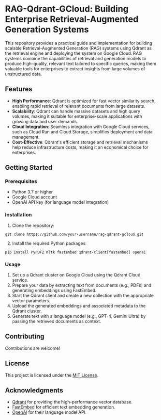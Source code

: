 # RAG-Qdrant-GCloud: Building Enterprise Retrieval-Augmented Generation Systems

This repository provides a practical guide and implementation for building scalable Retrieval-Augmented Generation (RAG) systems using Qdrant as the retrieval engine and deploying the system on Google Cloud. RAG systems combine the capabilities of retrieval and generation models to produce high-quality, relevant text tailored to specific queries, making them valuable tools for enterprises to extract insights from large volumes of unstructured data.

## Features

- **High Performance**: Qdrant is optimized for fast vector similarity search, enabling rapid retrieval of relevant documents from large datasets.
- **Scalability**: Qdrant can handle massive datasets and high query volumes, making it suitable for enterprise-scale applications with growing data and user demands.
- **Cloud Integration**: Seamless integration with Google Cloud services, such as Cloud Run and Cloud Storage, simplifies deployment and data management.
- **Cost-Effective**: Qdrant's efficient storage and retrieval mechanisms help reduce infrastructure costs, making it an economical choice for enterprises.

## Getting Started

### Prerequisites

- Python 3.7 or higher
- Google Cloud account
- OpenAI API key (for language model integration)

### Installation

1. Clone the repository:

```
git clone https://github.com/your-username/rag-qdrant-gcloud.git
```

2. Install the required Python packages:

```
pip install PyPDF2 nltk fastembed qdrant-client[fastembed] openai
```

### Usage

1. Set up a Qdrant cluster on Google Cloud using the Qdrant Cloud service.
2. Prepare your data by extracting text from documents (e.g., PDFs) and generating embeddings using FastEmbed.
3. Start the Qdrant client and create a new collection with the appropriate vector parameters.
4. Upload the generated embeddings and associated metadata to the Qdrant cluster.
5. Generate text with a language model (e.g., GPT-4, Gemini Ultra) by passing the retrieved documents as context.


## Contributing

Contributions are welcome! 

## License

This project is licensed under the [MIT License](LICENSE).

## Acknowledgments

- [Qdrant](https://qdrant.tech/) for providing the high-performance vector database.
- [FastEmbed](https://github.com/61repositories/FastEmbed) for efficient text embedding generation.
- [OpenAI](https://openai.com/) for their language model API.
